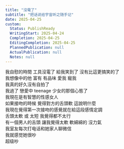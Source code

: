 ```yaml
---
title: "沒電了"
subtitle: "把话说给宇宙听之随手记"
date: 2025-04-25
custom:
  Status: PublishReady
  WritingStart: 2025-04-24
  Completion: 2025-04-25
  EditingCompletion: 2025-04-25
  PlannedPublication: null
  ActualPublication: null
  Notes: null
---    
```

我自慰的時間 工具沒電了 給我笑到了 沒有比這更搞笑的了    
我想像中的他 富有 有品味 愛我 寵我    
我真的好久沒有自拍了  
我過了 戀愛中 teenage 少女的那個心態了    
我現在是有智慧的性感女人    
如果接吻的時候 覺得對方的舌頭軟 這說明什麼  
我現在覺得第一次接吻的感覺就在給這段感情定調  
舌頭太軟 或 太短 我覺得都不太行    
有一個男人的舌頭 讓我覺得太軟 軟綿綿的 沒力氣    
我室友每次打电话和她家人聊微信  
我就感觉她很吵  
超级吵    

